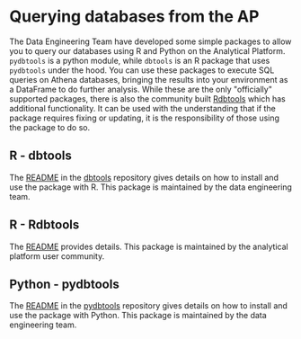 # Querying databases from the AP

The Data Engineering Team have developed some simple packages to allow you to query our databases using R and Python on the Analytical Platform. `pydbtools` is a python module, while `dbtools` is an R package that uses `pydbtools` under the hood. You can use these packages to execute SQL queries on Athena databases, bringing the results into your environment as a DataFrame to do further analysis. While these are the only "officially" supported packages, there is also the community built [Rdbtools](https://github.com/moj-analytical-services/Rdbtools) which has additional functionality. It can be used with the understanding that if the package requires fixing or updating, it is the responsibility of those using the package to do so.

## R - dbtools

The [README](https://github.com/moj-analytical-services/dbtools/blob/master/README.md) in the [dbtools](https://github.com/moj-analytical-services/dbtools/) repository gives details on how to install and use the package with R. This package is maintained by the data engineering team.

## R - Rdbtools

The [README](https://github.com/moj-analytical-services/Rdbtools) provides details. This package is maintained by the analytical platform user community.

## Python - pydbtools

The [README](https://github.com/moj-analytical-services/pydbtools/blob/master/README.md) in the [pydbtools](https://github.com/moj-analytical-services/pydbtools/) repository gives details on how to install and use the package with Python. This package is maintained by the data engineering team.
